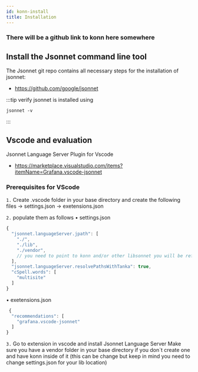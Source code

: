 ```yaml
---
id: konn-install
title: Installation
---
```


### There will be a github link to konn here somewhere


## Install the Jsonnet command line tool

The Jsonnet git repo contains all necessary steps for the installation of jsonnet:

 - https://github.com/google/jsonnet

:::tip
verify jsonnet is installed using 

```
jsonnet -v
```
:::


## Vscode and evaluation

Jsonnet Language Server Plugin for Vscode

- https://marketplace.visualstudio.com/items?itemName=Grafana.vscode-jsonnet

### Prerequisites for VScode

`1.` Create .vscode folder in your base directory and create the following files → settings.json → exetensions.json

`2.` populate them as follows
• settings.json

```js
{
  "jsonnet.languageServer.jpath": [
    "./",
    "./lib",  
    "./vendor",
    // you need to point to konn and/or other libsonnet you will be referring to here
  ],
  "jsonnet.languageServer.resolvePathsWithTanka": true,
  "cSpell.words": [
    "multisite"
  ]
}
```

• exetensions.json
```js
 {
  "recommendations": [
    "grafana.vscode-jsonnet"
  ]
}
```

`3.` Go to extension in vscode and install Jsonnet Language Server
Make sure you have a vendor folder in your base directory if you don`t create one and have konn inside of it (this can be change but keep in mind you need to change settings.json for your lib location)